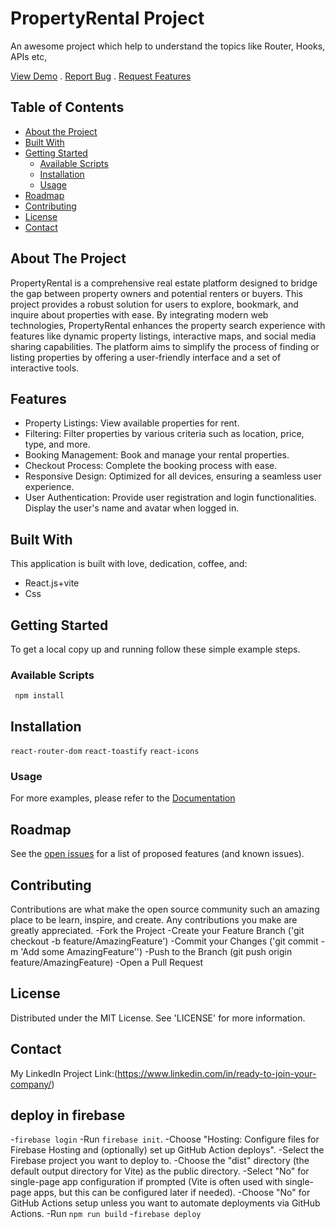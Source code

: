 # PropertyRental Project

An awesome project which help to understand the topics like Router, Hooks, APIs etc,

[View Demo](https://real-state-nine-delta.vercel.app/) . [Report Bug](https://github.com/Ravipal123) . [Request Features](https://github.com/Ravipal123)

## Table of Contents
- [About the Project](#about-the-project)
- [Built With](#built-with)
- [Getting Started](#getting-started)
  - [Available Scripts](#prerequisites)
  - [Installation](#installation)
  - [Usage](#usage)
- [Roadmap](#roadmap)
- [Contributing](#contributing)
- [License](#license)
- [Contact](#contact)


## About The Project
PropertyRental is a comprehensive real estate platform designed to bridge 
the gap between property owners and potential renters or buyers. This 
project provides a robust solution for users to explore, bookmark, and 
inquire about properties with ease. By integrating modern web technologies, 
PropertyRental enhances the property search experience with features 
like dynamic property listings, interactive maps, and social media sharing
capabilities. The platform aims to simplify the process of finding or 
listing properties by offering a user-friendly interface and a set of 
interactive tools.

## Features
- Property Listings: View available properties for rent.
- Filtering: Filter properties by various criteria such as location, price, type, and more.
- Booking Management: Book and manage your rental properties.
- Checkout Process: Complete the booking process with ease.
- Responsive Design: Optimized for all devices, ensuring a seamless user experience.
- User Authentication: Provide user registration and login functionalities.
                       Display the user's name and avatar when logged in.
## Built With
This application is built with love, dedication, coffee, and:
- React.js+vite
- Css

## Getting Started
To get a local copy up and running follow these simple example steps.

### Available Scripts
``` npm install```

## Installation
```react-router-dom```
```react-toastify```
```react-icons```

### Usage
For more examples, please refer to the [Documentation](https://github.com/Ravipal123/real_state)

## Roadmap
See the [open issues](https://github.com/Ravipal123/real_state) for a list of proposed features (and known issues).

## Contributing
Contributions are what make the open source community such an amazing place to be learn, inspire, and create. Any contributions you make are greatly appreciated.
-Fork the Project
-Create your Feature Branch ('git checkout -b feature/AmazingFeature')
-Commit your Changes ('git commit -m 'Add some AmazingFeature'')
-Push to the Branch (git push origin feature/AmazingFeature)
-Open a Pull Request

## License
Distributed under the MIT License. See 'LICENSE' for more information.

## Contact
My LinkedIn Project Link:(https://www.linkedin.com/in/ready-to-join-your-company/)

## deploy in firebase
-```firebase login```
-Run ```firebase init```.
-Choose "Hosting: Configure files for Firebase Hosting and (optionally) set up GitHub Action deploys".
-Select the Firebase project you want to deploy to.
-Choose the "dist" directory (the default output directory for Vite) as the public directory.
-Select "No" for single-page app configuration if prompted (Vite is often used with single-page apps, but this can be configured later if needed).
-Choose "No" for GitHub Actions setup unless you want to automate deployments via GitHub Actions.
-Run ```npm run build```
-```firebase deploy```

